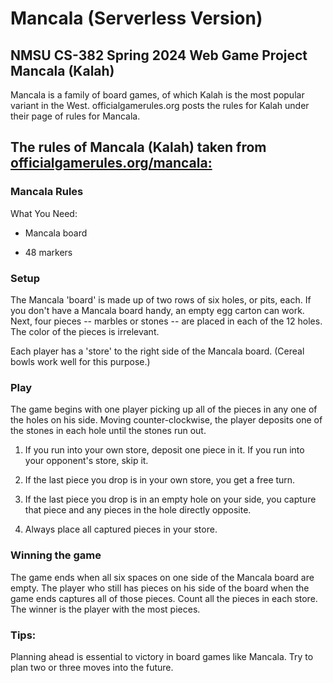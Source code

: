 # Mancala (Serverless Version)
## NMSU CS-382 Spring 2024 Web Game Project Mancala (Kalah)

Mancala is a family of board games, of which Kalah is the most popular variant in the West. officialgamerules.org posts the rules for Kalah under their page of rules for Mancala.

## The rules of Mancala (Kalah) taken from [officialgamerules.org/mancala:](www.officialgamerules.org/mancala) 

### Mancala Rules
What You Need:

- Mancala board

- 48 markers

### Setup

The Mancala 'board' is made up of two rows of six holes, or pits, each. If you don't have a Mancala board handy, an empty egg carton can work. Next, four pieces -- marbles or stones -- are placed in each of the 12 holes. The color of the pieces is irrelevant.
 
Each player has a 'store' to the right side of the Mancala board. (Cereal bowls work well for this purpose.)

 
### Play

The game begins with one player picking up all of the pieces in any one of the holes on his side. Moving counter-clockwise, the player deposits one of the stones in each hole until the stones run out.

1. If you run into your own store, deposit one piece in it. If you run into your opponent's store, skip it.

2. If the last piece you drop is in your own store, you get a free turn.

3. If the last piece you drop is in an empty hole on your side, you capture that piece and any pieces in the hole directly opposite.

4. Always place all captured pieces in your store.

 
### Winning the game

The game ends when all six spaces on one side of the Mancala board are empty. The player who still has pieces on his side of the board when the game ends captures all of those pieces. Count all the pieces in each store. The winner is the player with the most pieces.

 
### Tips:

Planning ahead is essential to victory in board games like Mancala. Try to plan two or three moves into the future.
